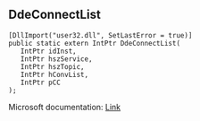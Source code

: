 ## DdeConnectList

```
[DllImport("user32.dll", SetLastError = true)]
public static extern IntPtr DdeConnectList(
   IntPtr idInst,
   IntPtr hszService,
   IntPtr hszTopic,
   IntPtr hConvList,
   IntPtr pCC
);
```

Microsoft documentation: [Link](https://learn.microsoft.com/en-us/windows/win32/api/ddeml/nf-ddeml-ddeconnectlist)
